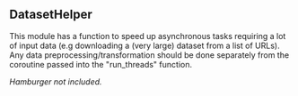 ## DatasetHelper

This module has a function to speed up asynchronous tasks requiring a lot of input data (e.g downloading a (very large) dataset from a list of URLs). Any data preprocessing/transformation should be done separately from the coroutine passed into the "run_threads" function.

*Hamburger not included.*

